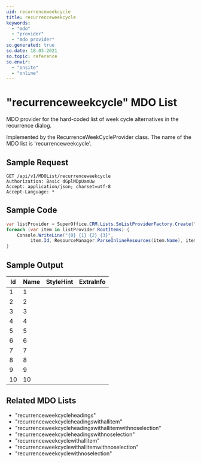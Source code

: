 ```yaml
---
uid: recurrenceweekcycle
title: recurrenceweekcycle
keywords:
  - "mdo"
  - "provider"
  - "mdo provider"
so.generated: true
so.date: 18.03.2021
so.topic: reference
so.envir:
  - "onsite"
  - "online"
---
```


# "recurrenceweekcycle" MDO List
MDO provider for the hard-coded list of week cycle alternatives in the recurrence dialog.



Implemented by the <see cref="T:SuperOffice.CRM.Lists.RecurrenceWeekCycleProvider">RecurrenceWeekCycleProvider</see> class.
The name of the MDO list is 'recurrenceweekcycle'.




## Sample Request

```http!
GET /api/v1/MDOList/recurrenceweekcycle
Authorization: Basic dGplMDpUamUw
Accept: application/json; charset=utf-8
Accept-Language: *

```

## Sample Code
```cs
var listProvider = SuperOffice.CRM.Lists.SoListProviderFactory.Create("recurrenceweekcycle", forceFlatList: true);
foreach (var item in listProvider.RootItems) {
    Console.WriteLine("{0} {1} {2} {3}", 
         item.Id, ResourceManager.ParseInlineResources(item.Name), item.StyleHint, item.ExtraInfo);
}
```

## Sample Output

|Id   | Name  |StyleHint|ExtraInfo |
| --- | ----- | ------- | -------- |
|1|1|||
|2|2|||
|3|3|||
|4|4|||
|5|5|||
|6|6|||
|7|7|||
|8|8|||
|9|9|||
|10|10|||


## Related MDO Lists

* "recurrenceweekcycleheadings"
* "recurrenceweekcycleheadingswithallitem"
* "recurrenceweekcycleheadingswithallitemwithnoselection"
* "recurrenceweekcycleheadingswithnoselection"
* "recurrenceweekcyclewithallitem"
* "recurrenceweekcyclewithallitemwithnoselection"
* "recurrenceweekcyclewithnoselection"
